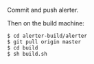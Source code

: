 Commit and push alerter.

Then on the build machine:

    $ cd alerter-build/alerter
    $ git pull origin master
    $ cd build
    $ sh build.sh
